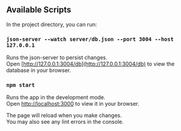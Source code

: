 ## Available Scripts

In the project directory, you can run:

### `json-server --watch server/db.json --port 3004 --host 127.0.0.1`

Runs the json-server to persist changes.\
Open [http://127.0.0.1:3004/db](http://127.0.0.1:3004/db) to view the database in your browser.

### `npm start`

Runs the app in the development mode.\
Open [http://localhost:3000](http://localhost:3000) to view it in your browser.

The page will reload when you make changes.\
You may also see any lint errors in the console.

